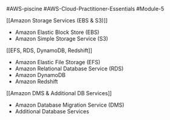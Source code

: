#AWS-piscine #AWS-Cloud-Practitioner-Essentials #Module-5

[[Amazon Storage Services (EBS & S3)]]
- Amazon Elastic Block Store (EBS)
- Amazon Simple Storage Service (S3)

[[EFS, RDS, DynamoDB, Redshift]]
- Amazon Elastic File Storage (EFS)
- Amazon Relational Database Service (RDS)
- Amazon DynamoDB
- Amazon Redshift

[[Amazon DMS & Additional DB Services]]
- Amazon Database Migration Service (DMS)
- Additional Database Services